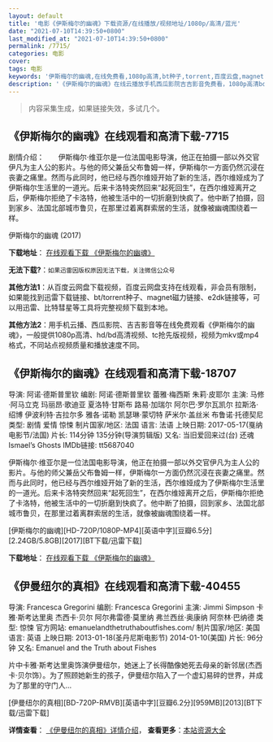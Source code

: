 ```yaml
---
layout: default
title: '电影《伊斯梅尔的幽魂》下载资源/在线播放/视频地址/1080p/高清/蓝光'
date: "2021-07-10T14:39:50+0800"
last_modified_at: "2021-07-10T14:39:50+0800"
permalink: /7715/
categories: 电影
cover:
tags: 电影
keywords: '伊斯梅尔的幽魂,在线免费看,1080p高清,bt种子,torrent,百度云盘,magnet,磁力链,迅雷下载资源'
description: '《伊斯梅尔的幽魂》在线云播放手机西瓜影院吉吉影音免费看，1080p高清bd/hd未删减完整版和tc抢先枪版，mkv/mp4格式，附带bt/torrent种子、magnet/磁力链、百度云盘、网盘资源迅雷下载链接'
---
```


>内容采集生成，如果链接失效，多试几个。


## 《伊斯梅尔的幽魂》在线观看和高清下载-7715

剧情介绍：　　伊斯梅尔·维亚尔是一位法国电影导演，他正在拍摄一部以外交官伊凡为主人公的影片。与他的师父兼岳父布鲁姆一样，伊斯梅尔一方面仍然沉浸在丧妻之痛里。然而与此同时，他已经与西尔维娅开始了新的生活，西尔维娅成为了伊斯梅尔生活里的一道光。后来卡洛特突然回来“起死回生”，在西尔维娅离开之后，伊斯梅尔拒绝了卡洛特，他被生活中的一切折磨到快疯了。他中断了拍摄，回到家乡、法国北部城市鲁贝，在那里过着离群索居的生活，就像被幽魂围绕着一样。


伊斯梅尔的幽魂 (2017)

**下载地址**： [在线观看下载 《伊斯梅尔的幽魂》](https://www.btbtdy.me/btdy/dy12385.html) 


**无法下载?**：`如果迅雷因版权原因无法下载，关注微信公众号 `

**其他方法1**：从百度云网盘下载视频，百度云网盘支持在线观看，非会员有限制，如果能找到迅雷下载链接、bt/torrent种子、magnet磁力链接、e2dk链接等，可以用迅雷、比特彗星等工具将完整视频下载到本地。

**其他方法2**：用手机云播、西瓜影院、吉吉影音等在线免费观看《伊斯梅尔的幽魂》，一般提供1080p高清、hd/bd高清视频、tc抢先版视频，视频为mkv或mp4格式，不同站点视频质量和播放速度不同。


## 《伊斯梅尔的幽魂》在线观看和高清下载-18707

导演: 阿诺·德斯普里钦 编剧: 阿诺·德斯普里钦 蕾雅·梅西斯 朱莉·皮耶尔 主演: 马修·阿马立克 玛丽昂·歌迪亚 夏洛特·甘斯布 路易·加瑞尔 阿尔巴·罗尔瓦凯尔 拉斯洛·绍博 伊波利特·吉拉尔多 雅各·诺勒 凯瑟琳·蒙切特 萨米尔·盖丝米 布鲁诺·托德契尼 类型: 剧情 爱情 惊悚 制片国家/地区: 法国 语言: 法语 上映日期: 2017-05-17(戛纳电影节/法国) 片长: 114分钟 135分钟(导演剪辑版) 又名: 当旧爱回来过(台) 还魂 Ismael’s Ghosts IMDb链接: tt5687040

伊斯梅尔·维亚尔是一位法国电影导演，他正在拍摄一部以外交官伊凡为主人公的影片。与他的师父兼岳父布鲁姆一样，伊斯梅尔一方面仍然沉浸在丧妻之痛里。然而与此同时，他已经与西尔维娅开始了新的生活，西尔维娅成为了伊斯梅尔生活里的一道光。后来卡洛特突然回来“起死回生”，在西尔维娅离开之后，伊斯梅尔拒绝了卡洛特，他被生活中的一切折磨到快疯了。他中断了拍摄，回到家乡、法国北部城市鲁贝，在那里过着离群索居的生活，就像被幽魂围绕着一样。


[伊斯梅尔的幽魂][HD-720P/1080P-MP4][英语中字][豆瓣6.5分][2.24GB/5.8GB][2017][BT下载/迅雷下载]

**下载地址**： [在线观看下载 《伊斯梅尔的幽魂》](https://www.btdx8.com/torrent/ysmedyh_2017.html) 


## 《伊曼纽尔的真相》在线观看和高清下载-40455

导演: Francesca Gregorini 编剧: Francesca Gregorini 主演: Jimmi Simpson 卡雅·斯考达里奥 杰西卡·贝尔 阿尔弗雷德·莫里纳 弗兰西丝·奥康纳 阿奈林·巴纳德 类型: 惊悚 官方网站: emanuelandthetruthaboutfishes.com/ 制片国家/地区: 美国 语言: 英语 上映日期: 2013-01-18(圣丹尼斯电影节) 2014-01-10(美国) 片长: 96分钟 又名: Emanuel and the Truth about Fishes

片中卡雅·斯考达里奥饰演伊曼纽尔，她迷上了长得酷像她死去母亲的新邻居(杰西卡·贝尔饰）。为了照顾她新生的孩子，伊曼纽尔陷入了一个虚幻易碎的世界，并成为了那里的守门人…


[伊曼纽尔的真相][BD-720P-RMVB][英语中字][豆瓣6.2分][959MB][2013][BT下载/迅雷下载]

**详情查看**： [《伊曼纽尔的真相》详情介绍](/movie/40455/)， **查看更多**：[本站资源大全](/movie/t/all/)

